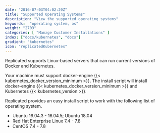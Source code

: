 ```yaml
---
date: "2016-07-03T04:02:20Z"
title: "Supported Operating Systems"
description: "View the supported operating systems"
keywords:  "operating system, os"
weight: "2703"
categories: [ "Manage Customer Installations" ]
index: ["docs/kubernetes", "docs"]
gradient: "kubernetes"
icon: "replicatedKubernetes"
---
```


Replicated supports Linux-based servers that can run current versions of Docker and Kubernetes.

Your machine must support docker-engine {{< kubernetes_docker_version_minimum >}}. The install script will install docker-engine {{< kubernetes_docker_version_minimum >}} and Kubernetes {{< kubernetes_version >}}.

Replicated provides an easy install script to work with the following list of operating system.

- Ubuntu 16.04.3 - 16.04.5; Ubuntu 18.04
- Red Hat Enterprise Linux 7.4 - 7.8
- CentOS 7.4 - 7.8
